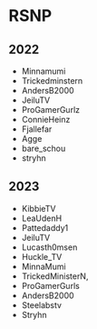 # RSNP

## 2022

- Minnamumi
- Trickedminstern
- AndersB2000
- JeiluTV
- ProGamerGurlz
- ConnieHeinz
- Fjallefar
- Agge
- bare_schou
- stryhn

## 2023

- KibbieTV
- LeaUdenH
- Pattedaddy1
- JeiluTV
- Lucasth0msen
- Huckle_TV
- MinnaMumi
- TrickedMinisterN,
- ProGamerGurls
- AndersB2000
- Steelabstv
- Stryhn

